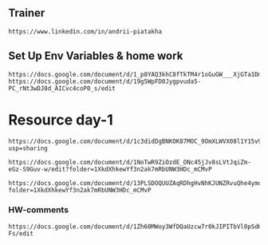 
## Trainer 
```
https://www.linkedin.com/in/andrii-piatakha
```

## Set Up Env Variables &  home work
```
https://docs.google.com/document/d/1_p8YAQ3khC8fTkTM4r1oGuGW___XjGTa1DmMGaGMjA8/edit
https://docs.google.com/document/d/19g5WpFD0Jygpvuda5-PC_rNt3wDJ8d_AICvc4coP0_s/edit
```

# Resource day-1

```
https://docs.google.com/document/d/1c3didDgBNKOK87MOC_9OmXLWVX08l1Y15v9PbGlH_1s/edit?usp=sharing
```
```
https://docs.google.com/document/d/1NoTwR9ZiOzdE_ONc45jJv8sLVtJqiZm-eGz-S9Guv-w/edit?folder=1XkdXhkewYf3n2ak7mRbUNW3HDc_mCMvP
```
```
https://docs.google.com/document/d/13PLSDOQUUZAqRDhgHvNhKJUNZRvuQhe4ymqS2DAzoM8/edit?folder=1XkdXhkewYf3n2ak7mRbUNW3HDc_mCMvP
```
### HW-comments
```
https://docs.google.com/document/d/1Zh60MWoy3WfDQaUzcw7r0kJIPITbVl0pSdKDFufJ-Fs/edit
```
